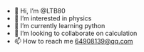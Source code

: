 - 👋 Hi, I’m @LTB80
- 👀 I’m interested in physics
- 🌱 I’m currently learning python 
- 💞️ I’m looking to collaborate on calculation
- 📫 How to reach me 64908139@qq.com

<!---
LTB80/LTB80 is a ✨ special ✨ repository because its `README.md` (this file) appears on your GitHub profile.
You can click the Preview link to take a look at your changes.
--->
